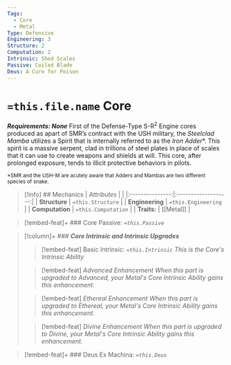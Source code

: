 ```yaml
---
Tags:
  - Core
  - Metal
Type: Defensive
Engineering: 3
Structure: 2
Computation: 2
Intrinsic: Shed Scales
Passive: Coiled Blade
Deus: A Cure for Poison
---
```

# `=this.file.name` Core 
***Requirements: None*** 
First of the Defense-Type  S-R<sup>2</sup> Engine cores produced as apart of SMR’s contract with the USH military, the *Steelclad Mamba* utilizes a Spirit that is internally referred to as the *Iron Adder*\*. This spirit is a massive serpent, clad in trillions of steel plates in place of scales that it can use to create weapons and shields at will. This core, after prolonged exposure, tends to illicit protective behaviors in pilots.  

<sub>\*SMR and the USH-M are acutely aware that Adders and Mambas are two different species of snake.</sub>

>[!info] ## Mechanics 
|  *Attributes*   |                     |
|:---------------:|:-------------------:|
|  **Structure**  |  `=this.Structure`  |
| **Engineering** | `=this.Engineering` |
| **Computation** | `=this.Computation` |
|   **Traits:**   |  [[Metal]]                   |

> [!embed-feat]+ ### Core Passive: *`=this.Passive`*
> 

>[!column]+ ### ***Core Intrinsic and Intrinsic Upgrades*** 
> 
>> [!embed-feat] Basic Intrinsic: *`=this.Intrinsic`*
>> *This is the Core's Intrinsic Ability*
>
>> [!embed-feat] *Advanced Enhancement*
>> *When this part is upgraded to Advanced, your Metal's Core Intrinsic Ability gains this enhancement.*
>
>> [!embed-feat] *Ethereal Enhancement*
>>*When this part is upgraded to Ethereal, your Metal's Core Intrinsic Ability gains this enhancement.*
>
>> [!embed-feat] *Divine Enhancement*
>>*When this part is upgraded to Divine, your Metal's Core Intrinsic Ability gains this enhancement.*

> [!embed-feat]+ ### Deus Ex Machina: *`=this.Deus`*